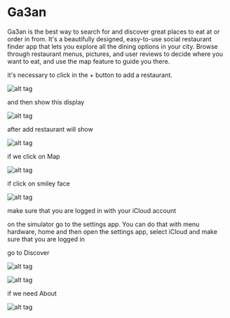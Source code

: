# Ga3an
Ga3an is the best way to search for and discover great places to eat at or order in from. It's a beautifully designed, easy-to-use social restaurant finder app that lets you explore all the dining options in your city. Browse through restaurant menus, pictures, and user reviews to decide where you want to eat, and use the map feature to guide you there.

it's necessary to click in the + button to add a restaurant.

![alt tag](http://ringau.com/Ga3an/photo_2016-07-17_14-58-26.jpg)

and then show this display 

![alt tag](http://ringau.com/Ga3an/photo_2016-07-17_14-58-23.jpg)

after add restaurant will show 

![alt tag](http://ringau.com/Ga3an/photo_2016-07-17_14-58-22.jpg)

if we click on Map

![alt tag](http://ringau.com/Ga3an/photo_2016-07-17_14-58-18.jpg)

if click on smiley face 

![alt tag](http://ringau.com/Ga3an/photo_2016-07-17_14-58-21.jpg)

make sure that you are logged in with your iCloud account 

on the simulator go to the settings app. You can do that with menu hardware, home and then open the settings app, select iCloud and make sure that you are logged in

go to Discover

![alt tag](http://ringau.com/Ga3an/photo_2016-07-18_15-29-35.jpg)

![alt tag](http://ringau.com/Ga3an/photo_2016-07-18_15-29-39.jpg)

if we need About

![alt tag](http://ringau.com/Ga3an/photo_2016-07-17_14-58-24.jpg)
